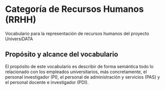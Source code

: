 # Categoría de Recursos Humanos (RRHH)
Vocabulario para la representación de recursos humanos del proyecto UniversiDATA

## Propósito y alcance del vocabulario
El propósito de este vocabulario es describir de forma semántica todo lo relacionado con los empleados universitarios, más concretamente, el personal investigador (PI), el personal de administración y servicios (PAS) y el personal docente e investigador (PDI).
